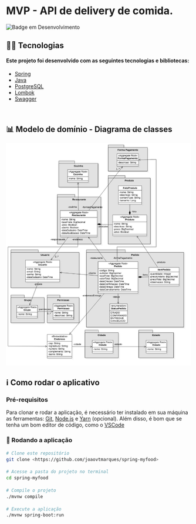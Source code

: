 # MVP - API de delivery de comida.

![Badge em Desenvolvimento](http://img.shields.io/static/v1?label=STATUS&message=EM%20DESENVOLVIMENTO&color=GREEN&style=for-the-badge)

## 👨‍💻 Tecnologias

#### Este projeto foi desenvolvido com as seguintes tecnologias e bibliotecas:

- [Spring](https://spring.io/)
- [Java](https://www.java.com/pt-BR/)
- [PostgreSQL](https://www.postgresql.org/)
- [Lombok](https://projectlombok.org/)
- [Swagger](https://swagger.io/)

<br>

## 📊 Modelo de domínio - Diagrama de classes

<img src="docs/domain-model.jpg">

<br>

## ℹ️ Como rodar o aplicativo

### Pré-requisitos

Para clonar e rodar a aplicação, é necessário ter instalado em sua máquina as ferramentas:
[Git](https://git-scm.com), [Node.js](https://nodejs.org/en/) e [Yarn](https://yarnpkg.com/) (opcional).
Além disso, é bom que se tenha um bom editor de código, como o [VSCode](https://code.visualstudio.com/)

### 🎲 Rodando a aplicação

```bash
# Clone este repositório
git clone <https://github.com/joaovtmarques/spring-myfood>

# Acesse a pasta do projeto no terminal
cd spring-myfood

# Compile o projeto
./mvnw compile

# Execute a aplicação
./mvnw spring-boot:run

```